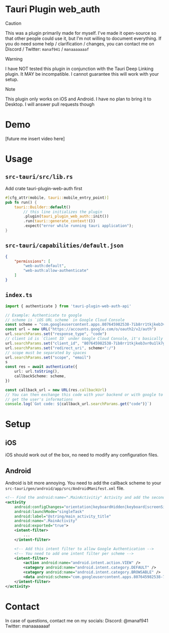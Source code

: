 # Tauri Plugin web_auth
> [!CAUTION]
> This was a plugin primarily made for myself. I've made it open-source so that other people could use it, but I'm not willing to document everything. If you do need some help / clarification / changes, you can contact me on Discord / Twitter: `manaf941` / `manaaaaaaaf`

> [!WARNING]
> I have NOT tested this plugin in conjunction with the Tauri Deep Linking plugin. It MAY be incompatible. I cannot guarantee this will work with your setup.

> [!NOTE]
> This plugin only works on iOS and Android. I have no plan to bring it to Desktop. I will answer pull requests though

# Demo
\[future me insert video here]

# Usage
## `src-tauri/src/lib.rs`
Add crate tauri-plugin-web-auth first
```rs
#[cfg_attr(mobile, tauri::mobile_entry_point)]
pub fn run() {
    tauri::Builder::default()
        // this line initializes the plugin
        .plugin(tauri_plugin_web_auth::init())
        .run(tauri::generate_context!())
        .expect("error while running tauri application");
}
```

## `src-tauri/capabilities/default.json`
```json
{
    "permissions": [
        "web-auth:default",
        "web-auth:allow-authenticate"
    ]
}

```

## `index.ts`
```ts
import { authenticate } from 'tauri-plugin-web-auth-api'

// Example: Authenticate to google
// scheme is `iOS URL scheme` in Google Cloud Console
const scheme = "com.googleusercontent.apps.807645982538-7ib8rr1tkjkeb3vr0u1lk7gs6ip3b0jl"
const url = new URL("https://accounts.google.com/o/oauth2/v2/auth")
url.searchParams.set("response_type", "code")
// client id is `Client ID` under Google Cloud Console, it's basically the reverse scheme
url.searchParams.set("client_id", "807645982538-7ib8rr1tkjkeb3vr0u1lk7gs6ip3b0jl.apps.googleusercontent.com")
url.searchParams.set("redirect_uri", scheme+":/")
// scope must be separated by spaces
url.searchParams.set("scope", "email")
s
const res = await authenticate({
    url: url.toString(),
    callbackScheme: scheme,
})

const callback_url = new URL(res.callbackUrl)
// You can then exchange this code with your backend or with google to
// get the user's informations
console.log(`Got code: ${callback_url.searchParams.get("code")}`)   
```

# Setup
## iOS
iOS should work out of the box, no need to modify any configuration files.

## Android
Android is bit more annoying. You need to add the callback scheme to your `src-tauri/gen/android/app/src/AndroidManifest.xml` file.
```xml
<!-- Find the android:name=".MainActivitiy" Activity and add the second intent filter-->
<activity
    android:configChanges="orientation|keyboardHidden|keyboard|screenSize|locale|smallestScreenSize|screenLayout|uiMode"
    android:launchMode="singleTask"
    android:label="@string/main_activity_title"
    android:name=".MainActivity"
    android:exported="true">
    <intent-filter>
        ...
    </intent-filter>

    <!-- Add this intent filter to allow Google Authentication -->
    <!-- You need to add one intent filter per scheme -->
    <intent-filter>
        <action android:name="android.intent.action.VIEW" />
        <category android:name="android.intent.category.DEFAULT" />
        <category android:name="android.intent.category.BROWSABLE" />
        <data android:scheme="com.googleusercontent.apps.807645982538-7ib8rr1tkjkeb3vr0u1lk7gs6ip3b0jl" />
    </intent-filter>
</activity>
```

# Contact
In case of questions, contact me on my socials:
Discord: @manaf941
Twitter: manaaaaaaaf
